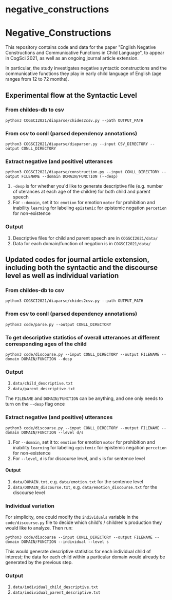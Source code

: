 # negative_constructions

# Negative_Constructions
This repository contains code and data for the paper "English Negative Constructions and Communicative Functions in Child Language", to appear in CogSci 2021, as well as an ongoing journal article extension.

In particular, the study investigates negative syntactic constructions and the communicative functions they play in early child language of English (age ranges from 12 to 72 months). 

## Experimental flow at the Syntactic Level ##

### From childes-db to csv ###
```
python3 COGSCI2021/diaparse/chides2csv.py --path OUTPUT_PATH
```

### From csv to conll (parsed dependency annotations) ###
```
python3 COGSCI2021/diaparse/diaparser.py --input CSV_DIRECTORY --output CONLL_DIRECTORY
```

### Extract negative (and positive) utterances ###
```
python3 COGSCI2021/diaparse/construction.py --input CONLL_DIRECTORY --output FILENAME --domain DOMAIN/FUNCTION (--desp)
```
   1. ```-desp``` is for whether you'd like to generate descriptive file (e.g. number of uterances at each age of the childre) for both child and parent speech
   2. For ```--domain```, set it to:
      ```emotion``` for emotion
      ```motor``` for prohibition and inability
      ```learning``` for labeling
      ```epistemic``` for epistemic negation
      ```percetion``` for non-existence

### Output ###
   1. Descriptive files for child and parent speech are in ```COGSCI2021/data/```
   2. Data for each domain/function of negation is in ```COGSCI2021/data/```

## Updated codes for journal article extension, including both the syntactic and the discourse level as well as individual variation ##

### From childes-db to csv ###
```
python3 COGSCI2021/diaparse/chides2csv.py --path OUTPUT_PATH
```

### From csv to conll (parsed dependency annotations) ###
```
python3 code/parse.py --output CONLL_DIRECTORY
```

### To get descriptive statistics of overall utterances at different corresponding ages of the child ###
```
python3 code/discourse.py --input CONLL_DIRECTORY --output FILENAME --domain DOMAIN/FUNCTION --desp
```

### Output ###
   1. `data/child_descriptive.txt`
   2. `data/parent_descriptive.txt`

The `FILENAME` and `DOMAIN/FUNCTION` can be anything, and one only needs to turn on the `--desp` flag once

### Extract negative (and positive) utterances ###
```
python3 code/discourse.py --input CONLL_DIRECTORY --output FILENAME --domain DOMAIN/FUNCTION --level d/s
```
   1. For ```--domain```, set it to:
      ```emotion``` for emotion
      ```motor``` for prohibition and inability
      ```learning``` for labeling
      ```epistemic``` for epistemic negation
      ```percetion``` for non-existence
   2. For `--level`, `d` is for discourse level, and `s` is for sentence level

#### Output ####
   1. `data/DOMAIN.txt`, e.g. `data/emotion.txt` for the sentence level
   2. `data/DOMAIN_discourse.txt`, e.g. `data/emotion_discourse.txt` for the discourse level
   
### Individual variation ###

For simplicity, one could modify the `individuals` variable in the `code/discourse.py` file to decide which child's / children's production they would like to analyze. Then run:
```
python3 code/discourse --input CONLL_DIRECTORY --output FILENAME --domain DOMAIN/FUNCTION --individual --level s
```

This would generate descriptive statistics for each individual child of interest; the data for each child within a particular domain would already be generated by the previous step.

### Output ###
   1. `data/individual_child_descriptive.txt`
   2. `data/individual_parent_descriptive.txt`
